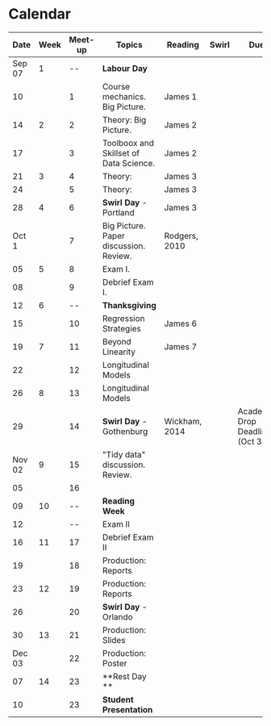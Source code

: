 # Calendar 


Date   |Week|Meet-up | Topics  | Reading | Swirl | Due
-------|----|------|---------|---------|--------------------|---|      
Sep 07 |1 |--| **Labour Day**  |  |  |  |  
10     |	|1 | Course mechanics. Big Picture. | James 1  |  |  |   
14     |2 |2 |Theory: Big Picture.    | James 2  |  |  |   
17     |	|3 |Toolboox and Skillset of Data Science.  |James 2  |  |  |   
21     |3	|4 |Theory:    |James 3  |  |  |   
24     |	|5 |Theory:   |James 3  |  |  |   
28     |4	|6 |**Swirl Day** - Portland   |James 3  |  |  |       	
Oct 1  |	|7 |Big Picture. Paper discussion. Review. |Rodgers, 2010  |  |  |   
05     |5	|8 |Exam I.  |  |  | |     
08     |	|9 |Debrief Exam I.  |  |  | |     	
12     |6	|--| **Thanksgiving**  |  |  | |    
15     |	|10| Regression Strategies | James 6  |  |  |
19     |7 |11| Beyond Linearity | James 7  |  |  |   
22     |	|12| Longitudinal Models |  |  |  |    
26     |8	|13| Longitudinal Models  |  |  |  | 
29     |	|14| **Swirl Day** - Gothenburg  | Wickham, 2014  |  | Academic Drop Deadline (Oct 31)  | 
Nov 02 |9	|15| "Tidy data" discussion. Review.  |  |  |  |      	
05     |	|16| |  |  |  |   
09     |10|--| **Reading Week**  |  |  |  |   
12     |	|--| Exam II |  |  |  |   
16     |11|17| Debrief Exam II |  |  |  |   
19     |	|18| Production: Reports |  |  |  |   
23     |12|19| Production: Reports |  |  |  |   
26     |	|20|  **Swirl Day** - Orlando |  |  |  |   
30     |13|21| Production: Slides |  |  |  |   
Dec 03 |	|22| Production: Poster |  |  |  |   
07     |14|23| **Rest Day **  |  |  |  |   
10     |  |23| **Student Presentation**  |  |  |  |   
